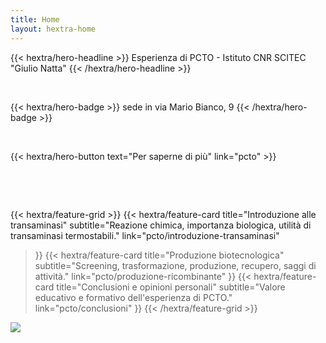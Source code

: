 ```yaml
---
title: Home
layout: hextra-home
---
```


<!-- add some badges -->

<div class="vcenter-padding">
</div>

<div class="mt-6 mb-6 hcenter">
{{< hextra/hero-headline >}}
  Esperienza di PCTO - Istituto CNR SCITEC "Giulio Natta"
  <!-- &nbsp;<br class="sm:block hidden" /> for new lines  -->
{{< /hextra/hero-headline >}}
</div>

‎

{{< hextra/hero-badge >}}
sede in via Mario Bianco, 9
{{< /hextra/hero-badge >}}


‎


<div class="hcenter">
{{< hextra/hero-button text="Per saperne di più" link="pcto" >}}
</div>

‎

‎


{{< hextra/feature-grid >}}
  {{< hextra/feature-card
    title="Introduzione alle transaminasi"
    subtitle="Reazione chimica, importanza biologica, utilità di transaminasi termostabili."
    link="pcto/introduzione-transaminasi"
  >}}
  {{< hextra/feature-card
    title="Produzione biotecnologica"
    subtitle="Screening, trasformazione, produzione, recupero, saggi di attività."
    link="pcto/produzione-ricombinante"
  >}}
  {{< hextra/feature-card
    title="Conclusioni e opinioni personali"
    subtitle="Valore educativo e formativo dell'esperienza di PCTO."
    link="pcto/conclusioni"
  >}}
{{< /hextra/feature-grid >}}

![](/media/cnr-logo.png)

<!--
<div class="hcenter">
<iframe src="https://www.google.com/maps/embed?pb=!1m18!1m12!1m3!1d11188.368834383262!2d9.218485931244912!3d45.48808788224013!2m3!1f0!2f0!3f0!3m2!1i1024!2i768!4f13.1!3m3!1m2!1s0x4786c6fc827f45c5%3A0xfd94073b5f2502f9!2sVia%20Privata%20Mario%20Bianco%2C%209%2C%2020131%20Milano%20MI!5e0!3m2!1sit!2sit!4v1718730795058!5m2!1sit!2sit" width="600" height="450" style="border:0;" allowfullscreen="" loading="lazy" referrerpolicy="no-referrer-when-downgrade"></iframe>
</div>
-->

<!-- 
{{< hextra/feature-grid >}}
  {{< hextra/feature-card
    title="Lightweight as a Feather"
    subtitle="No dependency or Node.js is needed to use Hextra. Powered by Hugo, one of *the fastest* static site generators, building your site in just seconds with a single binary."
  >}}
  {{< hextra/feature-card
    title="Responsive with Dark Mode Included"
    subtitle="Looks great on different screen sizes. Built-in dark mode support, with auto-switching based on user's system preference."
  >}}
  {{< hextra/feature-card
    title="Build and Host for Free"
    subtitle="Build with GitHub Actions, and host for free on GitHub Pages. Alternatively it can be hosted on any static hosting service."
  >}}
  {{< hextra/feature-card
    title="Multi-Language Made Easy"
    subtitle="Create multi-language pages by just adding locales suffix to the Markdown file. Adding i18n support to your site is intuitive."
  >}}
  {{< hextra/feature-card
    title="And Much More..."
    icon="sparkles"
    subtitle="Syntax highlighting / Table of contents / SEO / RSS / LaTeX / Mermaid / Customizable / and more..."
  >}}
{{< /hextra/feature-grid >}}

-->
